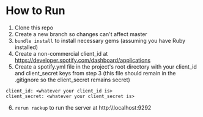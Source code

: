 # How to Run
1. Clone this repo
2. Create a new branch so changes can't affect master
3. `bundle install` to install necessary gems (assuming you have Ruby installed) 
4. Create a non-commercial client_id at https://developer.spotify.com/dashboard/applications
5. Create a spotify.yml file in the project's root directory with your client_id and client_secret keys from step 3 (this file should remain in the .gitignore so the client_secret remains secret)
```
client_id: <whatever your client_id is>
client_secret: <whatever your client_secret is>
```
6. `rerun rackup` to run the server at http:\\\localhost:9292
